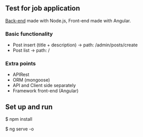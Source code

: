 ## Test for job application

[Back-end](https://github.com/fedechiappero/job-test-backend) made with Node.js, Front-end made with Angular.

### Basic functionality

+ Post insert (title + description) -> path: /admin/posts/create
+ Post list                         -> path: /

### Extra points

+ APIRest
+ ORM (mongoose)
+ API and Client side separately
+ Framework front-end (Angular)

## Set up and run

$ npm install

$ ng serve -o
